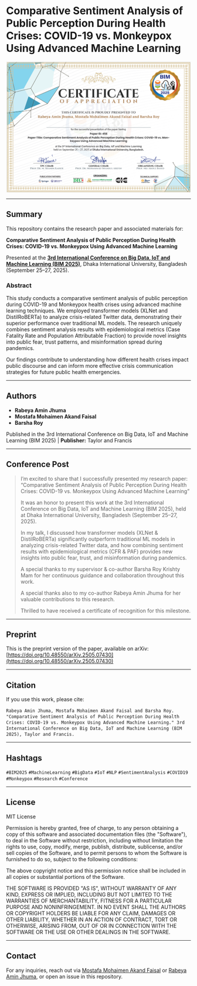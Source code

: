 # Comparative Sentiment Analysis of Public Perception During Health Crises: COVID-19 vs. Monkeypox Using Advanced Machine Learning

![Certificate of Appreciation](certificate-of-appreciation.png)

---

## Summary

This repository contains the research paper and associated materials for:

**Comparative Sentiment Analysis of Public Perception During Health Crises: COVID-19 vs. Monkeypox Using Advanced Machine Learning**

Presented at the **[3rd International Conference on Big Data, IoT and Machine Learning (BIM 2025)](https://confbim.com/)**, Dhaka International University, Bangladesh (September 25–27, 2025).

### Abstract

This study conducts a comparative sentiment analysis of public perception during COVID-19 and Monkeypox health crises using advanced machine learning techniques. We employed transformer models (XLNet and DistilRoBERTa) to analyze crisis-related Twitter data, demonstrating their superior performance over traditional ML models. The research uniquely combines sentiment analysis results with epidemiological metrics (Case Fatality Rate and Population Attributable Fraction) to provide novel insights into public fear, trust patterns, and misinformation spread during pandemics.

Our findings contribute to understanding how different health crises impact public discourse and can inform more effective crisis communication strategies for future public health emergencies.

---

## Authors

- **Rabeya Amin Jhuma**
- **Mostafa Mohaimen Akand Faisal**
- **Barsha Roy**

Published in the 3rd International Conference on Big Data, IoT and Machine Learning (BIM 2025) | **Publisher:** Taylor and Francis

---

## Conference Post

> I’m excited to share that I successfully presented my research paper:
> “Comparative Sentiment Analysis of Public Perception During Health Crises: COVID-19 vs. Monkeypox Using Advanced Machine Learning”
>
> It was an honor to present this work at the 3rd International Conference on Big Data, IoT and Machine Learning (BIM 2025), held at Dhaka International University, Bangladesh (September 25–27, 2025).
>
> In my talk, I discussed how transformer models (XLNet & DistilRoBERTa) significantly outperform traditional ML models in analyzing crisis-related Twitter data, and how combining sentiment results with epidemiological metrics (CFR & PAF) provides new insights into public fear, trust, and misinformation during pandemics.
>
> A special thanks to my supervisor & co-author Barsha Roy Krishty Mam for her continuous guidance and collaboration throughout this work.
>
> A special thanks also to my co-author Rabeya Amin Jhuma for her valuable contributions to this research.
>
> Thrilled to have received a certificate of recognition for this milestone.

---

## Preprint

This is the preprint version of the paper, available on arXiv:  
[https://doi.org/10.48550/arXiv.2505.07430](https://doi.org/10.48550/arXiv.2505.07430)

---

## Citation

If you use this work, please cite:

```
Rabeya Amin Jhuma, Mostafa Mohaimen Akand Faisal and Barsha Roy. "Comparative Sentiment Analysis of Public Perception During Health Crises: COVID-19 vs. Monkeypox Using Advanced Machine Learning." 3rd International Conference on Big Data, IoT and Machine Learning (BIM 2025), Taylor and Francis.
```

---

## Hashtags

`#BIM2025` `#MachineLearning` `#BigData` `#IoT` `#NLP` `#SentimentAnalysis` `#COVID19` `#Monkeypox` `#Research` `#Conference`

---

## License

MIT License

Permission is hereby granted, free of charge, to any person obtaining a copy
of this software and associated documentation files (the "Software"), to deal
in the Software without restriction, including without limitation the rights
to use, copy, modify, merge, publish, distribute, sublicense, and/or sell
copies of the Software, and to permit persons to whom the Software is
furnished to do so, subject to the following conditions:

The above copyright notice and this permission notice shall be included in all
copies or substantial portions of the Software.

THE SOFTWARE IS PROVIDED "AS IS", WITHOUT WARRANTY OF ANY KIND, EXPRESS OR
IMPLIED, INCLUDING BUT NOT LIMITED TO THE WARRANTIES OF MERCHANTABILITY,
FITNESS FOR A PARTICULAR PURPOSE AND NONINFRINGEMENT. IN NO EVENT SHALL THE
AUTHORS OR COPYRIGHT HOLDERS BE LIABLE FOR ANY CLAIM, DAMAGES OR OTHER
LIABILITY, WHETHER IN AN ACTION OF CONTRACT, TORT OR OTHERWISE, ARISING FROM,
OUT OF OR IN CONNECTION WITH THE SOFTWARE OR THE USE OR OTHER DEALINGS IN THE
SOFTWARE.

---

## Contact

For any inquiries, reach out via [Mostafa Mohaimen Akand Faisal](https://www.linkedin.com/in/mostafa-mohaimen-akand-faisal/) or [Rabeya Amin Jhuma](https://www.linkedin.com/in/rabeya-amin-jhuma-6944b3387/), or open an issue in this repository.
